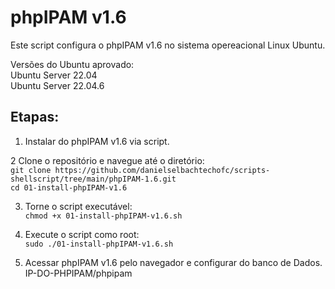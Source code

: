 # phpIPAM v1.6
Este script configura o phpIPAM v1.6 no sistema opereacional Linux Ubuntu.

Versões do Ubuntu aprovado: </br>
Ubuntu Server 22.04</br>
Ubuntu Server 22.04.6</br>

## Etapas:

1. Instalar do phpIPAM v1.6 via script.</br>

2 Clone o repositório e navegue até o diretório:</br>
`git clone https://github.com/danielselbachtechofc/scripts-shellscript/tree/main/phpIPAM-1.6.git`</br>
`cd 01-install-phpIPAM-v1.6`</br>

3. Torne o script executável:</br>
`chmod +x 01-install-phpIPAM-v1.6.sh`</br>

4. Execute o script como root:</br>
`sudo ./01-install-phpIPAM-v1.6.sh`</br>

5. Acessar phpIPAM v1.6 pelo navegador e configurar do banco de Dados.</br>
IP-DO-PHPIPAM/phpipam</br>
